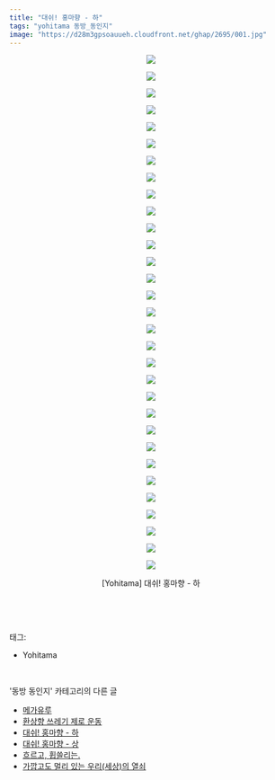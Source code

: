 ```yaml
---
title: "대쉬! 홍마향 - 하"
tags: "yohitama 동방_동인지"
image: "https://d28m3gpsoauueh.cloudfront.net/ghap/2695/001.jpg"
---
```

<div class="article">
<p style="text-align: center; clear: none; float: none;"><img src="{{ site.imgserver4 }}/ghap/2695/001.jpg"/></p>
<p style="text-align: center; clear: none; float: none;"><img src="{{ site.imgserver4 }}/ghap/2695/002.jpg"/></p>
<p style="text-align: center; clear: none; float: none;"><img src="{{ site.imgserver4 }}/ghap/2695/003.jpg"/></p>
<p style="text-align: center; clear: none; float: none;"><img src="{{ site.imgserver4 }}/ghap/2695/004.jpg"/></p>
<p style="text-align: center; clear: none; float: none;"><img src="{{ site.imgserver4 }}/ghap/2695/005.jpg"/></p>
<p style="text-align: center; clear: none; float: none;"><img src="{{ site.imgserver4 }}/ghap/2695/006.jpg"/></p>
<p style="text-align: center; clear: none; float: none;"><img src="{{ site.imgserver4 }}/ghap/2695/007.jpg"/></p>
<p style="text-align: center; clear: none; float: none;"><img src="{{ site.imgserver4 }}/ghap/2695/008.jpg"/></p>
<p style="text-align: center; clear: none; float: none;"><img src="{{ site.imgserver4 }}/ghap/2695/009.jpg"/></p>
<p style="text-align: center; clear: none; float: none;"><img src="{{ site.imgserver4 }}/ghap/2695/010.jpg"/></p>
<p style="text-align: center; clear: none; float: none;"><img src="{{ site.imgserver4 }}/ghap/2695/011.jpg"/></p>
<p style="text-align: center; clear: none; float: none;"><img src="{{ site.imgserver4 }}/ghap/2695/012.jpg"/></p>
<p style="text-align: center; clear: none; float: none;"><img src="{{ site.imgserver4 }}/ghap/2695/013.jpg"/></p>
<p style="text-align: center; clear: none; float: none;"><img src="{{ site.imgserver4 }}/ghap/2695/014.jpg"/></p>
<p style="text-align: center; clear: none; float: none;"><img src="{{ site.imgserver4 }}/ghap/2695/015.jpg"/></p>
<p style="text-align: center; clear: none; float: none;"><img src="{{ site.imgserver4 }}/ghap/2695/016.jpg"/></p>
<p style="text-align: center; clear: none; float: none;"><img src="{{ site.imgserver4 }}/ghap/2695/017.jpg"/></p>
<p style="text-align: center; clear: none; float: none;"><img src="{{ site.imgserver4 }}/ghap/2695/018.jpg"/></p>
<p style="text-align: center; clear: none; float: none;"><img src="{{ site.imgserver4 }}/ghap/2695/019.jpg"/></p>
<p style="text-align: center; clear: none; float: none;"><img src="{{ site.imgserver4 }}/ghap/2695/020.jpg"/></p>
<p style="text-align: center; clear: none; float: none;"><img src="{{ site.imgserver4 }}/ghap/2695/021.jpg"/></p>
<p style="text-align: center; clear: none; float: none;"><img src="{{ site.imgserver4 }}/ghap/2695/022.jpg"/></p>
<p style="text-align: center; clear: none; float: none;"><img src="{{ site.imgserver4 }}/ghap/2695/023.jpg"/></p>
<p style="text-align: center; clear: none; float: none;"><img src="{{ site.imgserver4 }}/ghap/2695/024.jpg"/></p>
<p style="text-align: center; clear: none; float: none;"><img src="{{ site.imgserver4 }}/ghap/2695/025.jpg"/></p>
<p style="text-align: center; clear: none; float: none;"><img src="{{ site.imgserver4 }}/ghap/2695/026.jpg"/></p>
<p style="text-align: center; clear: none; float: none;"><img src="{{ site.imgserver4 }}/ghap/2695/027.jpg"/></p>
<p style="text-align: center; clear: none; float: none;"><img src="{{ site.imgserver4 }}/ghap/2695/028.jpg"/></p>
<p style="text-align: center; clear: none; float: none;"><img src="{{ site.imgserver4 }}/ghap/2695/029.jpg"/></p>
<p style="text-align: center; clear: none; float: none;"><img src="{{ site.imgserver4 }}/ghap/2695/030.jpg"/></p>
<p style="text-align: center; clear: none; float: none;"><img src="{{ site.imgserver4 }}/ghap/2695/031.jpg"/></p>
<p style="text-align: center; clear: none; float: none;">[Yohitama] 대쉬! 홍마향 - 하</p>
<p><br/></p>
</div><br/>
<div class="tagTrail">
<p>태그: </p>
<ul>
<li>Yohitama</li>
</ul>
</div><br/>
<div class="another">
<p>'동방 동인지' 카테고리의 다른 글</p>
<ul>
<li><a href="/ghap_2697">메가유루</a></li>
<li><a href="/ghap_2696">환상향 쓰레기 제로 운동</a></li>
<li><a href="/ghap_2695">대쉬! 홍마향 - 하</a></li>
<li><a href="/ghap_2694">대쉬! 홍마향 - 상</a></li>
<li><a href="/ghap_2693">흐르고, 휩쓸리는.</a></li>
<li><a href="/ghap_2692">가깝고도 멀리 있는 우리(세상)의 열쇠</a></li>
</ul>
</div><br/>
<div class="cb_module cb_fluid">
<div class="cb_wrt cb_profile">
</div><!-- commentList close -->
</div><br/>
